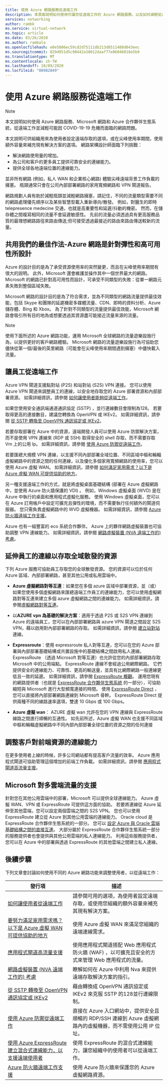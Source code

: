```yaml
---
title: 使用 Azure 網路服務從遠端工作
description: 本頁面說明如何使用可讓您從遠端工作的 Azure 網路服務，以及如何減輕從遠端工作的人數增加而產生的流量問題。
services: networking
author: rambk
ms.service: virtual-network
ms.topic: article
ms.date: 03/26/2020
ms.author: rambala
ms.openlocfilehash: e0e5806ec59cd2d75111db213d8511488d043eec
ms.sourcegitcommit: 829d951d5c90442a38012daaf77e86046018e5b9
ms.translationtype: MT
ms.contentlocale: zh-TW
ms.lasthandoff: 10/09/2020
ms.locfileid: "80982849"
---
```

# <a name="working-remotely-using-azure-networking-services"></a>使用 Azure 網路服務從遠端工作

>[!NOTE]
> 本文說明如何使用 Azure 網路服務、Microsoft 網路和 Azure 合作夥伴生態系統，從遠端工作並減輕可能因 COVID-19-19 危機而面臨的網路問題。

本文說明可供組織用來為使用者設定遠端存取的選項，或在尖峰使用率期間，使用額外容量來補充現有解決方案的選項。 網路架構設計師面臨下列挑戰：

- 解決網路使用量的增加。
- 為公司和客戶的更多員工提供可靠安全的連線能力。
- 提供全球各地遠端位置的連線能力。

並非所有網路 (例如，私人 WAN 和企業核心網路) 體驗尖峰遠端背景工作負載的擁塞。 瓶頸通常只會在公司內部部署網路的家用寬頻網路和 VPN 閘道報告。

網路規劃人員有助於減輕瓶頸並減輕網路擁塞，請記住，不同的流量類型需要不同的網路處理優先順序以及某些智慧型載入重新導向/散發。 例如，對醫生的即時 telepresence medecine 交通，也就是高重要性和延遲/抖動的機密。 然而，在儲存體之間複寫相同的流量不會延遲敏感性。 先前的流量必須透過具有更高服務品質的最理想網路路徑來路由傳送;但可接受透過最接近的路由來路由傳送較新的流量。



## <a name="sharing-our-best-practices---azure-network-is-designed-for-elasticity-and-high-availability"></a>共用我們的最佳作法-Azure 網路是針對彈性和高可用性所設計

Azure 的設計目的是為了承受資源使用率的突然變更，而且在尖峰使用率期間有很大的説明。 此外，Microsoft 還會維護並操作其中一個世界最大的網路。 Microsoft 的網路已針對高可用性而設計，可承受不同類型的失敗：從單一網路元素失敗到整個區域失敗。

Microsoft 網路的設計目的是為了符合需求，並為不同類型的網路流量提供最佳效能，包括 Skype 和團隊的延遲機密多媒體流量、CDN、即時的資料分析、Azure 儲存體、Bing 和 Xbox。 為了針對不同類型的流量提供最佳效能，Microsoft 網路會吸引所有目的地為或想要透過其資源盡可能接近流量來源的流量。

>[!NOTE] 
>使用下面所述的 Azure 網路功能，運用 Microsoft 全球網路的流量遊樂設施行為，以提供更好的客戶網路體驗。 Microsoft 網路的流量遊樂設施行為可協助您儘快從第一個/最後的英里網路（可能會在尖峰使用率期間遇到擁塞）中儘快載入流量。
>

## <a name="enable-employees-to-work-remotely"></a>讓員工從遠端工作

Azure VPN 閘道支援點對站 (P2S) 和站對站 (S2S) VPN 連接。 您可以使用 Azure VPN 閘道來調整員工的連線，以安全地存取您的 Azure 部署資源和內部部署資源。 如需詳細資訊，請參閱 [如何讓使用者能夠從遠端工作](../vpn-gateway/work-remotely-support.md)。 

如果您使用安全通訊端通道通訊協定 (SSTP) ，並行連線數目會限制為128。 若要取得更高的連接數目，建議您轉換為 OpenVPN 或 IKEv2。 如需詳細資訊，請參閱 [從 SSTP 轉換至 OpenVPN 通訊協定或 IKEv2](../vpn-gateway/ikev2-openvpn-from-sstp.md
)。

若要存取部署在 Azure 中的資源，遠端開發人員可以使用 Azure 防禦解決方案，而不是使用 VPN 連線來 (RDP 或 SSH) 取得安全的 shell 存取，而不需要存取 Vm 上的公用 Ip。 如需詳細資訊，請參閱 [使用 Azure 防禦從遠端工作](../bastion/work-remotely-support.md)。

若要匯總大規模 VPN 連線，以支援不同內部部署全域位置、不同區域中樞和輪輻虛擬網路中的資源之間的任何連線，以及優化多個家用寬頻網路的使用率，您可以使用 Azure 虛擬 WAN。 如需詳細資訊，請參閱 [如何滿足家用需求？以下是 Azure 虛擬 WAN 可提供協助的地方](../virtual-wan/work-remotely-support.md)。

另一種支援遠端工作的方式，就是將虛擬桌面基礎結構 (部署在 Azure 虛擬網路中，並使用 Azure 防火牆保護的 VDI) 。 例如，Windows 虛擬桌面 (WVD) 是在 Azure 中執行的桌面和應用程式虛擬化服務。 使用 Windows 虛擬桌面，您可以在 Azure 訂用帳戶中設定可擴充且彈性的環境，而不需要執行任何額外的閘道伺服器。 您只需負責虛擬網路中的 WVD 虛擬機器。 如需詳細資訊，請參閱 [Azure 防火牆遠端工作支援](../firewall/remote-work-support.md)。 

Azure 也有一組豐富的 eco 系統合作夥伴。 Azure 上的夥伴網路虛擬裝置也可協助調整 VPN 連線能力。 如需詳細資訊，請參閱 [網路虛擬裝置 (NVA 遠端工作的) 考慮](../vpn-gateway/nva-work-remotely-support.md)。

## <a name="extend-employees-connection-to-access-globally-distributed-resources"></a>延伸員工的連線以存取全域散發的資源

下列 Azure 服務可協助員工存取您的全球散發資源。 您的資源可以位於任何 Azure 區域、內部部署網路，甚至其他公用或私用雲端中。 

- **Azure 虛擬網路對等互連**：如果您在多個 azure 區域中部署資源，並（或）如果您使用多個虛擬網路來匯總遠端工作員工的連線能力，您可以使用虛擬網路對等互連來建立多個 azure 虛擬網路之間的連線能力。 如需詳細資訊，請參閱[虛擬網路對等互連][VNet-peer]。

- 以**AZURE vpn 為基礎的解決方案**：適用于透過 P2S 或 S2S VPN 連線到 Azure 的遠端員工，您可以在內部部署網路與 azure VPN 閘道之間設定 S2S VPN，藉以啟用對內部部署網路的存取。 如需詳細資訊，請參閱 [建立站對站][S2S]連線。

- **Expressroute**：使用 expressroute 私人對等互連，您可以在您的 Azure 部署與內部部署基礎結構或共置設施中的基礎結構之間啟用私人連線。 ExpressRoute （透過 Microsoft 對等互連）也允許從您的內部部署網路存取 Microsoft 中的公用端點。 ExpressRoute 連線不會經過公用網際網路。 它們提供安全的連線能力、可靠性、更高的輸送量，並具有比網際網路一般連線更低且一致的延遲。 如需詳細資訊，請參閱 [ExpressRoute 概觀][ExR]。 運用您現有的網路提供者（也就是 [ExpressRoute 合作夥伴生態系統][ExR-eco] 的一部分），可協助縮短與 Microsoft 進行大型頻寬連接的時間。  使用 [ExpressRoute Direct][ExR-D] ，您可以直接將內部部署網路連線到 Microsoft 骨幹。 ExpressRoute Direct 提供兩種不同的線路速率選項，雙達 10 Gbps 或 100 Gbps。 

- **Azure 虛擬 wan**： AZURE 虛擬 wan 允許在您的 VPN 連線與 ExpressRoute 線路之間進行順暢的互通性。 如先前所述，Azure 虛擬 WAN 也支援不同區域中樞和輪輻虛擬網路中不同內部內部部署全球位置的資源之間的任何連接

## <a name="scale-customer-connectivity-to-frontend-resources"></a>調整客戶對前端資源的連線能力

在更多使用者上線的時候，許多公司網站都有提高客戶流量的效率。 Azure 應用程式閘道可協助管理這個增加的前端工作負載。 如需詳細資訊，請參閱 [應用程式閘道高流量支援](../application-gateway/high-traffic-support.md)。

## <a name="microsoft-support-for-multi-cloud-traffic"></a>Microsoft 對多雲端流量的支援

針對您在其他公用雲端中的部署，Microsoft 可以提供全球連線能力。 Azure 虛擬 WAN、VPN 或 ExpressRoute 可提供這方面的協助。 若要將連線從 Azure 延伸至其他雲端，您可以設定兩個雲端之間的 S2S VPN。 您也可以使用 ExpressRoute 建立從 Azure 到其他公用雲端的連線能力。 Oracle cloud 是 ExpressRoute 合作夥伴生態系統的一部分。 您可以 [設定 Azure 與 Oracle 雲端基礎結構之間的直接互連][Az-OCI]。 大部分屬於 ExpressRoute 合作夥伴生態系統一部分的服務提供者也會提供與其他公用雲端的私人連線能力。 利用這些服務提供者，您可以在 Azure 中的部署與透過 ExpressRoute 的其他雲端之間建立私人連線。

## <a name="next-steps"></a>後續步驟

下列文章會討論如何使用不同的 Azure 網路功能來調整使用者，以從遠端工作：

| **發行項** | **描述** |
| --- | --- |
| [如何讓使用者從遠端工作](../vpn-gateway/work-remotely-support.md) | 請參閱可用的選項，為使用者設定遠端存取，或使用您組織的額外容量來補充其現有解決方案。|
| [要努力滿足家用需求嗎？以下是 Azure 虛擬 WAN 可提供協助的地方](../virtual-wan/work-remotely-support.md) | 使用 Azure 虛擬 WAN 來滿足您組織的遠端連線需求。|
| [應用程式閘道高流量支援](../application-gateway/high-traffic-support.md) | 使用應用程式閘道搭配 Web 應用程式防火牆 (WAF) ，以可擴充且安全的方式來管理 Web 應用程式的流量。 |
| [網路虛擬裝置 (NVA 遠端工作的) 考慮](../vpn-gateway/nva-work-remotely-support.md)|瞭解如何在 Azure 中利用 Nva 來提供遠端存取解決方案的指引。 |
| [從 SSTP 轉換至 OpenVPN 通訊協定或 IKEv2](https://go.microsoft.com/fwlink/?linkid=2124112) | 藉由轉換成 OpenVPN 通訊協定或 IKEv2 來克服 SSTP 的128並行連線限制。|
| [使用 Azure 防禦從遠端工作](../bastion/work-remotely-support.md) | 直接在 Azure 入口網站中，提供安全且順暢的 RDP/SSH 連線到 Azure 虛擬網路內的虛擬機器，而不需使用公用 IP 位址。 |
| [使用 Azure ExpressRoute 建立混合式連線能力，以支援遠端使用者](../expressroute/work-remotely-support.md) | 使用 ExpressRoute 的混合式連線能力，讓您組織中的使用者可以從遠端工作。|
| [Azure 防火牆遠端工作支援](../firewall/remote-work-support.md)|使用 Azure 防火牆來保護您的 Azure 虛擬網路資源。 |

<!--Link References-->
[VNet-peer]: https://docs.microsoft.com/azure/virtual-network/virtual-network-peering-overview
[S2S]: https://docs.microsoft.com/azure/vpn-gateway/vpn-gateway-howto-site-to-site-resource-manager-portal
[ExR]: https://docs.microsoft.com/azure/expressroute/expressroute-introduction
[ExR-eco]: https://docs.microsoft.com/azure/expressroute/expressroute-locations
[ExR-D]: https://docs.microsoft.com/azure/expressroute/expressroute-erdirect-about
[Az-OCI]: https://docs.microsoft.com/azure/virtual-machines/workloads/oracle/configure-azure-oci-networking
